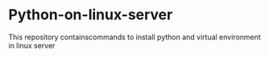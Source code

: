 # Python-on-linux-server
This repository containscommands to install python and virtual environment in linux server
